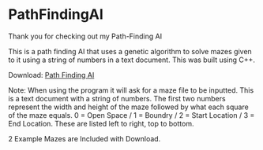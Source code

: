 # PathFindingAI
Thank you for checking out my Path-Finding AI

This is a path finding AI that uses a genetic algorithm to solve mazes given to it using a string of numbers in a text document. 
This was built using C++.

Download: [Path Finding AI](https://github.com/TorinSaville/PathFindingAI/releases)

Note: When using the program it will ask for a maze file to be inputted. This is a text document with a string of numbers. 
The first two numbers represent the width and height of the maze followed by what each square of the maze equals. 
0 = Open Space / 1 = Boundry / 2 = Start Location / 3 = End Location. These are listed left to right, top to bottom.

2 Example Mazes are Included with Download.
